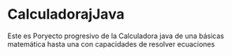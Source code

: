 # CalculadorajJava
Este es Poryecto progresivo de la Calculadora java de una básicas matemática hasta una con capacidades de resolver ecuaciones 
